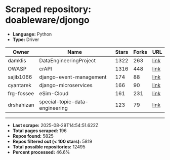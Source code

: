 # Scraped repository: doableware/djongo
* **Language:** Python
* **Type:** Driver

| Owner | Name | Stars | Forks | URL |
|---|---|---|---|---|
| damklis | DataEngineeringProject | 1322 | 263 | [link](https://github.com/damklis/DataEngineeringProject) |
| OWASP | crAPI | 1316 | 448 | [link](https://github.com/OWASP/crAPI) |
| sajib1066 | django-event-management | 174 | 88 | [link](https://github.com/sajib1066/django-event-management) |
| cyantarek | django-microservices | 166 | 90 | [link](https://github.com/cyantarek/django-microservices) |
| frg-fossee | eSim-Cloud | 161 | 231 | [link](https://github.com/frg-fossee/eSim-Cloud) |
| drshahizan | special-topic-data-engineering | 123 | 79 | [link](https://github.com/drshahizan/special-topic-data-engineering) |

---
* **Last scrape:** 2025-08-29T14:54:51.622Z
* **Total pages scraped:** 196
* **Repos found:** 5825
* **Repos filtered out (< 100 stars):** 5819
* **Total possible repositories:** 12495
* **Percent processed:** 46.6%

